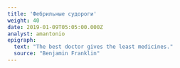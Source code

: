 ```yaml
---
title: 'Фебрильные судороги'
weight: 40
date: 2019-01-09T05:05:00.000Z
analyst: amantonio
epigraph:
  text: "The best doctor gives the least medicines."
  source: "Benjamin Franklin"
---
```

